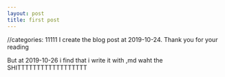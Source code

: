 ```yaml
---
layout: post
title: first post
---
```

//categories: 11111
I create the blog post at 2019-10-24.
Thank you for your reading

But at 2019-10-26 i find that i write it with ,md   waht the SHITTTTTTTTTTTTTTTTTT
